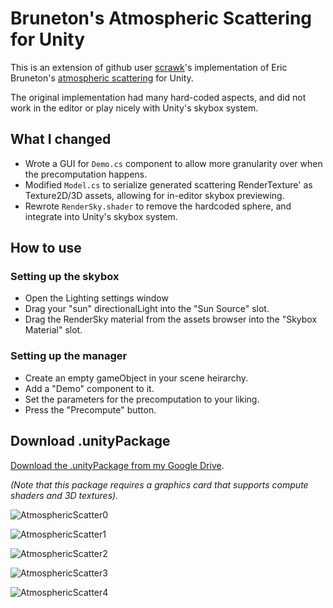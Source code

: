 # Bruneton's Atmospheric Scattering for Unity

This is an extension of github user [scrawk](https://github.com/Scrawk/Brunetons-Improved-Atmospheric-Scattering)'s implementation of Eric Bruneton's [atmospheric scattering](https://github.com/ebruneton/precomputed_atmospheric_scattering) for Unity.

The original implementation had many hard-coded aspects, and did not work in the editor or play nicely with Unity's skybox system.

## What I changed

- Wrote a GUI for `Demo.cs` component to allow more granularity over when the precomputation happens.
- Modified `Model.cs` to serialize generated scattering RenderTexture' as Texture2D/3D assets, allowing for in-editor skybox previewing.
- Rewrote `RenderSky.shader` to remove the hardcoded sphere, and integrate into Unity's skybox system.

## How to use

### Setting up the skybox

- Open the Lighting settings window
- Drag your "sun" directionalLight into the "Sun Source" slot.
- Drag the RenderSky material from the assets browser into the "Skybox Material" slot.

### Setting up the manager

- Create an empty gameObject in your scene heirarchy.
- Add a "Demo" component to it.
- Set the parameters for the precomputation to your liking.
- Press the "Precompute" button.

## Download .unityPackage

[Download the .unityPackage from my Google Drive](https://drive.google.com/file/d/1RW2GX8HSPGVgexnSG5S_qv5g8ndycFrs/view?usp=sharing).

*(Note that this package requires a graphics card that supports compute shaders and 3D textures).*

![AtmosphericScatter0](https://static.wixstatic.com/media/1e04d5_d954a2a7602c4522b7d039c6e20dab31~mv2.jpg/v1/fill/w_550,h_550,al_c,q_80,usm_0.66_1.00_0.01/1e04d5_d954a2a7602c4522b7d039c6e20dab31~mv2.jpg)

![AtmosphericScatter1](https://static.wixstatic.com/media/1e04d5_55f45d4bed6f46f88a7943ea21c1fedf~mv2.jpg/v1/fill/w_550,h_550,al_c,q_80,usm_0.66_1.00_0.01/1e04d5_55f45d4bed6f46f88a7943ea21c1fedf~mv2.jpg)

![AtmosphericScatter2](https://static.wixstatic.com/media/1e04d5_41d46d0d10bb4615ab3c20fc78c41d78~mv2.jpg/v1/fill/w_550,h_550,al_c,q_80,usm_0.66_1.00_0.01/1e04d5_41d46d0d10bb4615ab3c20fc78c41d78~mv2.jpg)

![AtmosphericScatter3](https://static.wixstatic.com/media/1e04d5_a55dd5ff3b8b4dceaf90d08d8c070016~mv2.jpg/v1/fill/w_550,h_550,al_c,q_80,usm_0.66_1.00_0.01/1e04d5_a55dd5ff3b8b4dceaf90d08d8c070016~mv2.jpg)

![AtmosphericScatter4](https://static.wixstatic.com/media/1e04d5_9929cc45239145fea0520febf8839284~mv2.jpg/v1/fill/w_550,h_550,al_c,q_80,usm_0.66_1.00_0.01/1e04d5_9929cc45239145fea0520febf8839284~mv2.jpg)
